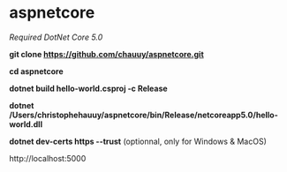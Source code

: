 # aspnetcore

*Required DotNet Core 5.0*

**git clone https://github.com/chauuy/aspnetcore.git**

**cd aspnetcore**

**dotnet build hello-world.csproj -c Release** 

**dotnet /Users/christophehauuy/aspnetcore/bin/Release/netcoreapp5.0/hello-world.dll**

**dotnet dev-certs https --trust** (optionnal, only for Windows & MacOS)

http://localhost:5000
